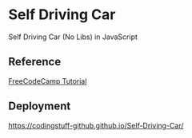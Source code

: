 
# Self Driving Car

Self Driving Car (No Libs) in JavaScript


## Reference

[FreeCodeCamp Tutorial](https://www.youtube.com/watch?v=Rs_rAxEsAvI&t=3732s)


## Deployment

https://codingstuff-github.github.io/Self-Driving-Car/

